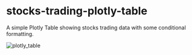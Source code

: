 # stocks-trading-plotly-table
A simple Plotly Table showing stocks trading data with some conditional formatting.

![plotly_table](https://user-images.githubusercontent.com/31138706/138720003-b8309d67-e2a8-4e48-bec0-94f7f8b22cd8.png)

